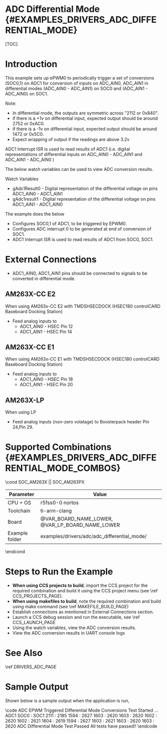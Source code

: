 # ADC Differential Mode {#EXAMPLES_DRIVERS_ADC_DIFFERENTIAL_MODE}

[TOC]

# Introduction

This example sets up ePWM0 to periodically trigger a set of conversions (SOC0,1) on ADC1 for conversion of inputs on ADC_AIN0, ADC_AIN1 in differential modes (ADC_AIN0 - ADC_AIN1) on SOC0 and (ADC_AIN1 - ADC_AIN0) on SOC1.

Note:
- In differential mode, the outputs are symmetric across "2112 or 0x840".
- if there is a +1v on differential input, expected output should be around 2752 or 0xAC0.
- if there is a -1v on differential input, expected output should be around 1472 or 0x5C0.
- Expect wrapping of output if the readings are above 3.2v

ADC1 Interrupt ISR is used to read results of ADC1 (i.e. digital representations of differential inputs on ADC_AIN0 - ADC_AIN1 and ADC_AIN1 - ADC_AIN0 )

The below watch variables can be used to view ADC conversion results.

Watch Variables
- gAdc1Result0 - Digital representation of the differential voltage on pins ADC1_AIN0 - ADC1_AIN1
- gAdc1result1 - Digital representation of the differential voltage on pins ADC1_AIN1 - ADC1_AIN0

The example does the below
- Configures SOC0,1 of ADC1, to be triggered by EPWM0.
- Configures ADC interrupt 0 to be generated at end of conversion of SOC1.
- ADC1 Interrupt ISR is used to read results of ADC1 from SOC0, SOC1.

# External Connections
- ADC1_AIN0, ADC1_AIN1 pins should be connected to signals to be converted in differential mode.

## AM263X-CC E2
When using AM263x-CC E2 with TMDSHSECDOCK (HSEC180 controlCARD Baseboard Docking Station)
- Feed analog inputs to
    - ADC1_AIN0 - HSEC Pin 12
    - ADC1_AIN1 - HSEC Pin 14

## AM263X-CC E1
When using AM263x-CC E1 with TMDSHSECDOCK (HSEC180 controlCARD Baseboard Docking Station)
- Feed analog inputs to
    - ADC1_AIN0 - HSEC Pin 18
    - ADC1_AIN1 - HSEC Pin 20

## AM263X-LP
When using LP
- Feed analog inputs (non-zero volatage) to Boosterpack header Pin 24,Pin 29.


# Supported Combinations {#EXAMPLES_DRIVERS_ADC_DIFFERENTIAL_MODE_COMBOS}

\cond SOC_AM263X || SOC_AM263PX

 Parameter      | Value
 ---------------|-----------
 CPU + OS       | r5fss0-0 nortos
 Toolchain      | ti-arm-clang
 Board          | @VAR_BOARD_NAME_LOWER, @VAR_LP_BOARD_NAME_LOWER
 Example folder | examples/drivers/adc/adc_differential_mode/

\endcond

# Steps to Run the Example

- **When using CCS projects to build**, import the CCS project for the required combination
  and build it using the CCS project menu (see \ref CCS_PROJECTS_PAGE).
- **When using makefiles to build**, note the required combination and build using
  make command (see \ref MAKEFILE_BUILD_PAGE)
- Establish connections as mentioned in External Connections section.
- Launch a CCS debug session and run the executable, see \ref CCS_LAUNCH_PAGE
- Using the watch variables, view the ADC conversion results.
- View the ADC conversion results in UART console logs

# See Also

\ref DRIVERS_ADC_PAGE

# Sample Output

Shown below is a sample output when the application is run,

\code
ADC EPWM Triggered Differential Mode Conversions Test Started ...
ADC1 SOC0 : SOC1
2111 : 2185
1594 : 2627
1603 : 2620
1603 : 2620
1602 : 2620
1602 : 2621
1604 : 2619
1594 : 2627
1603 : 2621
1603 : 2620
1603 : 2620
ADC Differential Mode Test Passed
All tests have passed!!
\endcode
